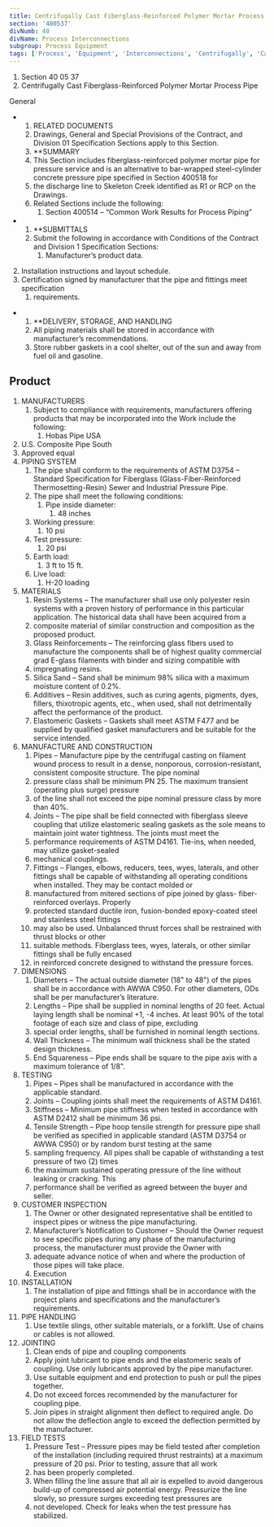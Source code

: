 ```yaml
---
title: Centrifugally Cast Fiberglass-Reinforced Polymer Mortar Process Pipe
section: '400537'
divNumb: 40
divName: Process Interconnections
subgroup: Process Equipment
tags: ['Process', 'Equipment', 'Interconnections', 'Centrifugally', 'Cast', 'Fiberglass-Reinforced', 'Polymer', 'Mortar', 'Pipe']
---
```


   1. Section 40 05 37
   1. Centrifugally Cast Fiberglass-Reinforced Polymer Mortar Process Pipe

General

* 
	1. RELATED DOCUMENTS
   1. Drawings, General and Special Provisions of the Contract, and Division 01 Specification Sections apply to this Section.
	1. **SUMMARY
   1. This Section includes fiberglass-reinforced polymer mortar pipe for pressure service and is an
alternative to bar-wrapped steel-cylinder concrete pressure pipe specified in Section 400518 for
   1. the discharge line to Skeleton Creek identified as R1 or RCP on the Drawings.
   1. Related Sections include the following:
      1. Section 400514 – “Common Work Results for Process Piping”

* 
	1. **SUBMITTALS
   1. Submit the following in accordance with Conditions of the Contract and Division 1
Specification Sections:
      1. Manufacturer’s product data.
2. Installation instructions and layout schedule.
3. Certification signed by manufacturer that the pipe and fittings meet specification
   1. requirements.

* 
	1. **DELIVERY, STORAGE, AND HANDLING
   1. All piping materials shall be stored in accordance with manufacturer’s recommendations.
   1. Store rubber gaskets in a cool shelter, out of the sun and away from fuel oil and gasoline.

## Product

1. MANUFACTURERS
   1. Subject to compliance with requirements, manufacturers offering products that may be
incorporated into the Work include the following:
      1. Hobas Pipe USA
2. U.S. Composite Pipe South
3. Approved equal
2. PIPING SYSTEM
   1. The pipe shall conform to the requirements of ASTM D3754 – Standard Specification for
Fiberglass (Glass-Fiber-Reinforced Thermosetting-Resin) Sewer and Industrial Pressure Pipe.
   1. The pipe shall meet the following conditions:
      1. Pipe inside diameter:
         1. 48 inches
   1. Working pressure:
      1. 10 psi
   1. Test pressure:
      1. 20 psi
   1. Earth load:
      1. 3 ft to 15 ft.
   1. Live load:
      1. H-20 loading
3. MATERIALS
   1. Resin Systems – The manufacturer shall use only polyester resin systems with a proven history
of performance in this particular application. The historical data shall have been acquired from a
   1. composite material of similar construction and composition as the proposed product.
   1. Glass Reinforcements – The reinforcing glass fibers used to manufacture the components shall
be of highest quality commercial grad E-glass filaments with binder and sizing compatible with
   1. impregnating resins.
   1. Silica Sand – Sand shall be minimum 98% silica with a maximum moisture content of 0.2%.
   1. Additives – Resin additives, such as curing agents, pigments, dyes, fillers, thixotropic agents,
etc., when used, shall not detrimentally affect the performance of the product.
   1. Elastomeric Gaskets – Gaskets shall meet ASTM F477 and be supplied by qualified gasket
manufacturers and be suitable for the service intended.
4. MANUFACTURE AND CONSTRUCTION
   1. Pipes – Manufacture pipe by the centrifugal casting on filament wound process to result in a
dense, nonporous, corrosion-resistant, consistent composite structure. The pipe nominal
   1. pressure class shall be minimum PN 25. The maximum transient (operating plus surge) pressure
   1. of the line shall not exceed the pipe nominal pressure class by more than 40%.
   1. Joints – The pipe shall be field connected with fiberglass sleeve coupling that utilize elastomeric
sealing gaskets as the sole means to maintain joint water tightness. The joints must meet the
   1. performance requirements of ASTM D4161. Tie-ins, when needed, may utilize gasket-sealed
   1. mechanical couplings.
   1. Fittings – Flanges, elbows, reducers, tees, wyes, laterals, and other fittings shall be capable of
withstanding all operating conditions when installed. They may be contact molded or
   1. manufactured from mitered sections of pipe joined by glass- fiber- reinforced overlays. Properly
   1. protected standard ductile iron, fusion-bonded epoxy-coated steel and stainless steel fittings
   1. may also be used. Unbalanced thrust forces shall be restrained with thrust blocks or other
   1. suitable methods. Fiberglass tees, wyes, laterals, or other similar fittings shall be fully encased
   1. in reinforced concrete designed to withstand the pressure forces.
5. DIMENSIONS
   1. Diameters – The actual outside diameter (18" to 48") of the pipes shall be in accordance with
AWWA C950. For other diameters, ODs shall be per manufacturer’s literature.
   1. Lengths – Pipe shall be supplied in nominal lengths of 20 feet. Actual laying length shall be
nominal +1, -4 inches. At least 90% of the total footage of each size and class of pipe, excluding
   1. special order lengths, shall be furnished in nominal length sections.
   1. Wall Thickness – The minimum wall thickness shall be the stated design thickness.
   1. End Squareness – Pipe ends shall be square to the pipe axis with a maximum tolerance of 1/8".
6. TESTING
   1. Pipes – Pipes shall be manufactured in accordance with the applicable standard.
   1. Joints – Coupling joints shall meet the requirements of ASTM D4161.
   1. Stiffness – Minimum pipe stiffness when tested in accordance with ASTM D2412 shall be
minimum 36 psi.
   1. Tensile Strength – Pipe hoop tensile strength for pressure pipe shall be verified as specified in
applicable standard (ASTM D3754 or AWWA C950) or by random burst testing at the same
   1. sampling frequency. All pipes shall be capable of withstanding a test pressure of two (2) times
   1. the maximum sustained operating pressure of the line without leaking or cracking. This
   1. performance shall be verified as agreed between the buyer and seller.
7. CUSTOMER INSPECTION
   1. The Owner or other designated representative shall be entitled to inspect pipes or witness the
pipe manufacturing.
   1. Manufacturer’s Notification to Customer – Should the Owner request to see specific pipes
during any phase of the manufacturing process, the manufacturer must provide the Owner with
   1. adequate advance notice of when and where the production of those pipes will take place.
   1. Execution
1. INSTALLATION
   1. The installation of pipe and fittings shall be in accordance with the project plans and
specifications and the manufacturer’s requirements.
2. PIPE HANDLING
   1. Use textile slings, other suitable materials, or a forklift. Use of chains or cables is not allowed.
3. JOINTING
   1. Clean ends of pipe and coupling components
   1. Apply joint lubricant to pipe ends and the elastomeric seals of coupling. Use only lubricants
approved by the pipe manufacturer.
   1. Use suitable equipment and end protection to push or pull the pipes together.
   1. Do not exceed forces recommended by the manufacturer for coupling pipe.
   1. Join pipes in straight alignment then deflect to required angle. Do not allow the deflection angle
to exceed the deflection permitted by the manufacturer.
4. FIELD TESTS
   1. Pressure Test – Pressure pipes may be field tested after completion of the installation (including
required thrust restraints) at a maximum pressure of 20 psi. Prior to testing, assure that all work
   1. has been properly completed.
   1. When filling the line assure that all air is expelled to avoid dangerous build-up of compressed
air potential energy. Pressurize the line slowly, so pressure surges exceeding test pressures are
   1. not developed. Check for leaks when the test pressure has stabilized.

